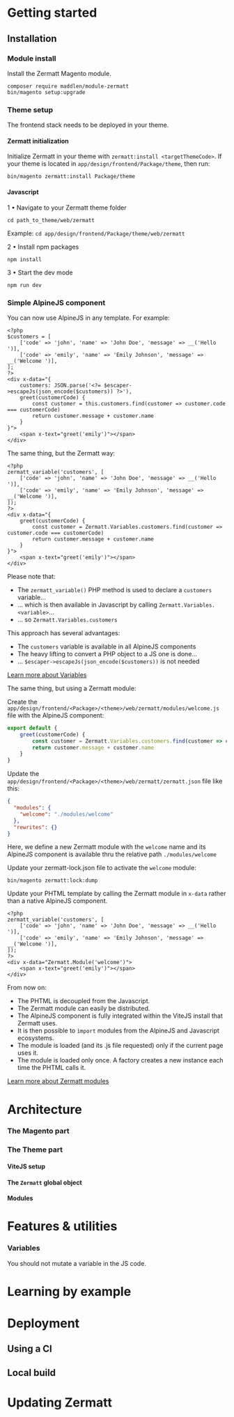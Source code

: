 # Getting started

## Installation
### Module install
Install the Zermatt Magento module.

```
composer require maddlen/module-zermatt
bin/magento setup:upgrade
```

### Theme setup
The frontend stack needs to be deployed in your theme.

#### Zermatt initialization
Initialize Zermatt in your theme with `zermatt:install <targetThemeCode>`.
If your theme is located in `app/design/frontend/Package/theme`, then run:

`bin/magento zermatt:install Package/theme`

#### Javascript
1 • Navigate to your Zermatt theme folder

`cd path_to_theme/web/zermatt`

Example: `cd app/design/frontend/Package/theme/web/zermatt`

2 • Install npm packages

`npm install`

3 • Start the dev mode

`npm run dev`

### Simple AlpineJS component

You can now use AlpineJS in any template. For example:

```xhtml
<?php
$customers = [
    ['code' => 'john', 'name' => 'John Doe', 'message' => __('Hello ')],
    ['code' => 'emily', 'name' => 'Emily Johnson', 'message' => __('Welcome ')],
];
?>
<div x-data="{
    customers: JSON.parse('<?= $escaper->escapeJs(json_encode($customers)) ?>'),
    greet(customerCode) {
        const customer = this.customers.find(customer => customer.code === customerCode)
        return customer.message + customer.name
    }
}">
    <span x-text="greet('emily')"></span>
</div>
```

The same thing, but the Zermatt way:

```xhtml
<?php
zermatt_variable('customers', [
    ['code' => 'john', 'name' => 'John Doe', 'message' => __('Hello ')],
    ['code' => 'emily', 'name' => 'Emily Johnson', 'message' => __('Welcome ')],
]);
?>
<div x-data="{
    greet(customerCode) {
        const customer = Zermatt.Variables.customers.find(customer => customer.code === customerCode)
        return customer.message + customer.name
    }
}">
    <span x-text="greet('emily')"></span>
</div>
```

Please note that:

- The `zermatt_variable()` PHP method is used to declare a `customers` variable...
- ... which is then available in Javascript by calling `Zermatt.Variables.<variable>`...
- ... so `Zermatt.Variables.customers`

This approach has several advantages:

- The `customers` variable is available in all AlpineJS components
- The heavy lifting to convert a PHP object to a JS one is done...
- ... `$escaper->escapeJs(json_encode($customers))` is not needed

[Learn more about Variables](#variables)

The same thing, but using a Zermatt module:

Create the `app/design/frontend/<Package>/<theme>/web/zermatt/modules/welcome.js` file with the AlpineJS component:

```js
export default {
    greet(customerCode) {
        const customer = Zermatt.Variables.customers.find(customer => customer.code === customerCode)
        return customer.message + customer.name
    }
}
```

Update the `app/design/frontend/<Package>/<theme>/web/zermatt/zermatt.json` file like this:

```json
{
  "modules": {
    "welcome": "./modules/welcome"
  },
  "rewrites": {}
}

```

Here, we define a new Zermatt module with the `welcome` name 
and its AlpineJS component is available thru the relative path `./modules/welcome`

Update your zermatt-lock.json file to activate the `welcome` module:

`bin/magento zermatt:lock:dump`


Update your PHTML template by calling the Zermatt module in `x-data` rather than a native AlpineJS component.

```xhtml
<?php
zermatt_variable('customers', [
    ['code' => 'john', 'name' => 'John Doe', 'message' => __('Hello ')],
    ['code' => 'emily', 'name' => 'Emily Johnson', 'message' => __('Welcome ')],
]);
?>
<div x-data="Zermatt.Module('welcome')">
    <span x-text="greet('emily')"></span>
</div>
```

From now on:

- The PHTML is decoupled from the Javascript.
- The Zermatt module can easily be distributed.
- The AlpineJS component is fully integrated within the ViteJS install that Zermatt uses.
- It is then possible to `ìmport` modules from the AlpineJS and Javascript ecosystems.
- The module is loaded (and its .js file requested) only if the current page uses it.
- The module is loaded only once. A factory creates a new instance each time the PHTML calls it.

[Learn more about Zermatt modules](#modules)

# Architecture
### The Magento part
### The Theme part
#### ViteJS setup
#### The `Zermatt` global object

#### Modules
<a name="modules"></a>

# Features & utilities

### Variables
<a name="variables"></a>
You should not mutate a variable in the JS code.

# Learning by example

# Deployment
## Using a CI
## Local build

# Updating Zermatt
